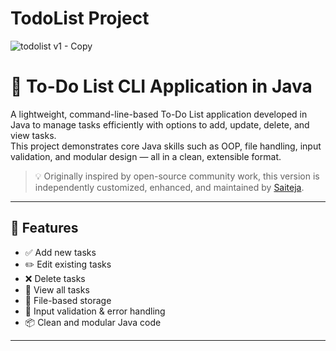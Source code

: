 # TodoList Project
![todolist v1 - Copy](https://github.com/mirjalol-jabborov/todolist_using_java/assets/69468044/baa8e4dd-5286-4ef6-b865-e4975a856d30)


# 📝 To-Do List CLI Application in Java

A lightweight, command-line-based To-Do List application developed in Java to manage tasks efficiently with options to add, update, delete, and view tasks.  
This project demonstrates core Java skills such as OOP, file handling, input validation, and modular design — all in a clean, extensible format.

> 💡 Originally inspired by open-source community work, this version is independently customized, enhanced, and maintained by [Saiteja](https://github.com/SAITEJA4518).

---

## 🚀 Features

- ✅ Add new tasks
- ✏️ Edit existing tasks
- ❌ Delete tasks
- 📄 View all tasks
- 💾 File-based storage
- 🧠 Input validation & error handling
- 📦 Clean and modular Java code

---
